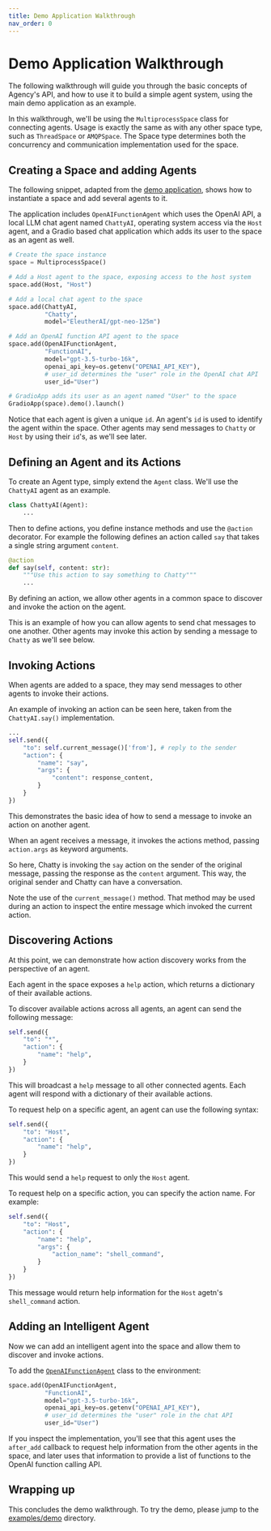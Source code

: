 ```yaml
---
title: Demo Application Walkthrough
nav_order: 0
---
```


# Demo Application Walkthrough

The following walkthrough will guide you through the basic concepts of Agency's
API, and how to use it to build a simple agent system, using the main demo
application as an example.

In this walkthrough, we'll be using the `MultiprocessSpace` class for connecting
agents. Usage is exactly the same as with any other space type, such as
`ThreadSpace` or `AMQPSpace`. The Space type determines both the concurrency and
communication implementation used for the space.

## Creating a Space and adding Agents

The following snippet, adapted from the [demo
application](https://github.com/operand/agency/tree/main/examples/demo/), shows
how to instantiate a space and add several agents to it.

The application includes `OpenAIFunctionAgent` which uses the OpenAI API, a
local LLM chat agent named `ChattyAI`, operating system access via the `Host`
agent, and a Gradio based chat application which adds its user to the space as
an agent as well.

```python
# Create the space instance
space = MultiprocessSpace()

# Add a Host agent to the space, exposing access to the host system
space.add(Host, "Host")

# Add a local chat agent to the space
space.add(ChattyAI,
          "Chatty",
          model="EleutherAI/gpt-neo-125m")

# Add an OpenAI function API agent to the space
space.add(OpenAIFunctionAgent,
          "FunctionAI",
          model="gpt-3.5-turbo-16k",
          openai_api_key=os.getenv("OPENAI_API_KEY"),
          # user_id determines the "user" role in the OpenAI chat API
          user_id="User")

# GradioApp adds its user as an agent named "User" to the space
GradioApp(space).demo().launch()
```

Notice that each agent is given a unique `id`. An agent's `id` is used to
identify the agent within the space. Other agents may send messages to `Chatty`
or `Host` by using their `id`'s, as we'll see later.

## Defining an Agent and its Actions

To create an Agent type, simply extend the `Agent` class. We'll use the
`ChattyAI` agent as an example.

```python
class ChattyAI(Agent):
    ...
```

Then to define actions, you define instance methods and use the `@action`
decorator. For example the following defines an action called `say` that takes a
single string argument `content`.

```python
@action
def say(self, content: str):
    """Use this action to say something to Chatty"""
    ...
```

By defining an action, we allow other agents in a common space to discover and
invoke the action on the agent.

This is an example of how you can allow agents to send chat messages to one
another. Other agents may invoke this action by sending a message to `Chatty`
as we'll see below.


## Invoking Actions

When agents are added to a space, they may send messages to other agents to
invoke their actions.

An example of invoking an action can be seen here, taken from the
`ChattyAI.say()` implementation.

```python
...
self.send({
    "to": self.current_message()['from'], # reply to the sender
    "action": {
        "name": "say",
        "args": {
            "content": response_content,
        }
    }
})
```

This demonstrates the basic idea of how to send a message to invoke an action
on another agent.

When an agent receives a message, it invokes the actions method, passing
`action.args` as keyword arguments.

So here, Chatty is invoking the `say` action on the sender of the original
message, passing the response as the `content` argument. This way, the original
sender and Chatty can have a conversation.

Note the use of the `current_message()` method. That method may be used during
an action to inspect the entire message which invoked the current action.


## Discovering Actions

At this point, we can demonstrate how action discovery works from the
perspective of an agent.

Each agent in the space exposes a `help` action, which returns a dictionary of
their available actions.

To discover available actions across all agents, an agent can send the following
message:
```py
self.send({
    "to": "*",
    "action": {
        "name": "help",
    }
})
```

This will broadcast a `help` message to all other connected agents. Each agent
will respond with a dictionary of their available actions.

To request help on a specific agent, an agent can use the following syntax:

```py
self.send({
    "to": "Host",
    "action": {
        "name": "help",
    }
})
```

This would send a `help` request to only the `Host` agent.

To request help on a specific action, you can specify the action name. For
example:
```py
self.send({
    "to": "Host",
    "action": {
        "name": "help",
        "args": {
            "action_name": "shell_command",
        }
    }
})
```

This message would return help information for the `Host` agetn's
`shell_command` action.


## Adding an Intelligent Agent

Now we can add an intelligent agent into the space and allow them to discover
and invoke actions.

To add the [`OpenAIFunctionAgent`](https://github.com/operand/agency/tree/main/agency/agents/demo_agent.py) class to the
environment:

```python
space.add(OpenAIFunctionAgent,
          "FunctionAI",
          model="gpt-3.5-turbo-16k",
          openai_api_key=os.getenv("OPENAI_API_KEY"),
          # user_id determines the "user" role in the chat API
          user_id="User")
```

If you inspect the implementation, you'll see that this agent uses the
`after_add` callback to request help information from the other agents in the
space, and later uses that information to provide a list of functions to the
OpenAI function calling API.

## Wrapping up

This concludes the demo walkthrough. To try the demo, please jump to the
[examples/demo](https://github.com/operand/agency/tree/main/examples/demo/)
directory.
